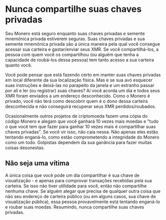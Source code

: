 # Nunca compartilhe suas chaves privadas

Seu Monero está seguro enquanto suas chaves privadas e semente mnemônica privada estiverem seguras. Suas chaves privadas e sua semente mnemônica privada são a única maneira pela qual você consegue acessar sua carteira e gastar/enviar seus XMR. Se você compartilhá-los, a pessoa com quem você os compartilhou (ou alguém que tenha a capacidade de roubá-los dessa pessoa) tem tanto acesso a sua carteira quanto você.

Você pode pensar que está fazendo certo em manter suas chaves privadas em local diferente da sua localização física. Mas e se sua avó esquecer suas instruções e deixá-las no parapeito da janela e um estranho passar por ali e ler (ou registrar) suas chaves? Aí você acorda um dia e todos seus XMR foram enviados a um endereço desconhecido. Como o Monero é privado, você não terá como descobrir quem é o dono dessa carteira desconhecida e não conseguirá recuperar seus XMR perdidos/roubados.

Ocasionalmente outros projetos de criptomoeda fazem uma cópia do código Monero e alegam que você ganhará 10 vezes mais moedas e "tudo o que você tem que fazer para ganhar 10 vezes mais é compartilhar suas chaves privadas". Se você vir isso, não caia nessa. Não apenas eles estão tentando enganá-lo, como estão comprometendo a integridade do Monero como um todo. Golpistas dependem da sua ganância para fazer muitas coisas desonestas.

## Não seja uma vítima

A única coisa que você pode um dia compartilhar é sua chave de visualização - e apenas para comprovar transações recebidas pela sua carteira. Se isso não tiver utilidade para você, então não compartilhe nenhuma chave. Se alguém alegar que precisa de qualquer outra coisa que não seu endereço de carteira público (ou em alguns casos, sua chave de visualização pública), essa pessoa provavelmente está tentando enganá-lo e roubar suas moedas. Resumindo, nunca compartilhe suas chaves privadas.
